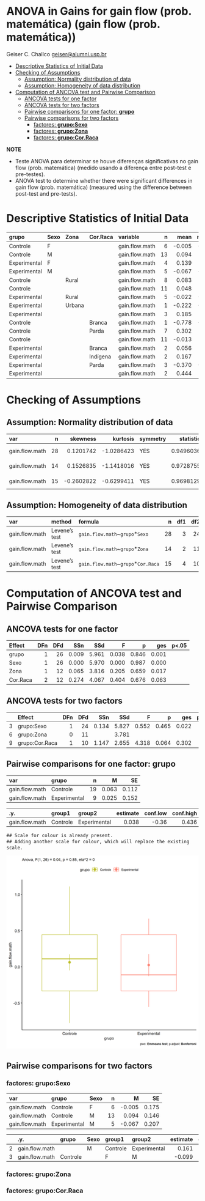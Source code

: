 ANOVA in Gains for gain flow (prob. matemática) (gain flow (prob.
matemática))
================
Geiser C. Challco <geiser@alumni.usp.br>

- [Descriptive Statistics of Initial
  Data](#descriptive-statistics-of-initial-data)
- [Checking of Assumptions](#checking-of-assumptions)
  - [Assumption: Normality distribution of
    data](#assumption-normality-distribution-of-data)
  - [Assumption: Homogeneity of data
    distribution](#assumption-homogeneity-of-data-distribution)
- [Computation of ANCOVA test and Pairwise
  Comparison](#computation-of-ancova-test-and-pairwise-comparison)
  - [ANCOVA tests for one factor](#ancova-tests-for-one-factor)
  - [ANCOVA tests for two factors](#ancova-tests-for-two-factors)
  - [Pairwise comparisons for one factor:
    **grupo**](#pairwise-comparisons-for-one-factor-grupo)
  - [Pairwise comparisons for two
    factors](#pairwise-comparisons-for-two-factors)
    - [factores: **grupo:Sexo**](#factores-gruposexo)
    - [factores: **grupo:Zona**](#factores-grupozona)
    - [factores: **grupo:Cor.Raca**](#factores-grupocorraca)

**NOTE**

- Teste ANOVA para determinar se houve diferenças significativas no gain
  flow (prob. matemática) (medido usando a diferença entre post-test e
  pre-testes).
- ANOVA test to determine whether there were significant differences in
  gain flow (prob. matemática) (measured using the difference between
  post-test and pre-tests).

# Descriptive Statistics of Initial Data

| grupo        | Sexo | Zona   | Cor.Raca | variable       |   n |   mean | median |    min |    max |    sd |    se |    ci |   iqr |
|:-------------|:-----|:-------|:---------|:---------------|----:|-------:|-------:|-------:|-------:|------:|------:|------:|------:|
| Controle     | F    |        |          | gain.flow.math |   6 | -0.005 | -0.056 | -0.476 |  0.556 | 0.428 | 0.175 | 0.450 | 0.639 |
| Controle     | M    |        |          | gain.flow.math |  13 |  0.094 |  0.111 | -0.778 |  1.111 | 0.527 | 0.146 | 0.318 | 0.778 |
| Experimental | F    |        |          | gain.flow.math |   4 |  0.139 |  0.111 | -0.333 |  0.667 | 0.492 | 0.246 | 0.782 | 0.750 |
| Experimental | M    |        |          | gain.flow.math |   5 | -0.067 | -0.111 | -0.556 |  0.556 | 0.462 | 0.207 | 0.574 | 0.667 |
| Controle     |      | Rural  |          | gain.flow.math |   8 |  0.083 |  0.111 | -0.778 |  1.111 | 0.628 | 0.222 | 0.525 | 0.861 |
| Controle     |      |        |          | gain.flow.math |  11 |  0.048 |  0.111 | -0.476 |  0.556 | 0.390 | 0.118 | 0.262 | 0.722 |
| Experimental |      | Rural  |          | gain.flow.math |   5 | -0.022 | -0.111 | -0.556 |  0.556 | 0.506 | 0.226 | 0.628 | 0.889 |
| Experimental |      | Urbana |          | gain.flow.math |   1 | -0.222 | -0.222 | -0.222 | -0.222 |       |       |       | 0.000 |
| Experimental |      |        |          | gain.flow.math |   3 |  0.185 |  0.222 | -0.333 |  0.667 | 0.501 | 0.289 | 1.245 | 0.500 |
| Controle     |      |        | Branca   | gain.flow.math |   1 | -0.778 | -0.778 | -0.778 | -0.778 |       |       |       | 0.000 |
| Controle     |      |        | Parda    | gain.flow.math |   7 |  0.302 |  0.444 | -0.556 |  1.111 | 0.569 | 0.215 | 0.526 | 0.556 |
| Controle     |      |        |          | gain.flow.math |  11 | -0.013 |  0.000 | -0.476 |  0.444 | 0.343 | 0.103 | 0.230 | 0.611 |
| Experimental |      |        | Branca   | gain.flow.math |   2 |  0.056 |  0.056 | -0.444 |  0.556 | 0.707 | 0.500 | 6.353 | 0.500 |
| Experimental |      |        | Indígena | gain.flow.math |   2 |  0.167 |  0.167 | -0.111 |  0.444 | 0.393 | 0.278 | 3.530 | 0.278 |
| Experimental |      |        | Parda    | gain.flow.math |   3 | -0.370 | -0.333 | -0.556 | -0.222 | 0.170 | 0.098 | 0.422 | 0.167 |
| Experimental |      |        |          | gain.flow.math |   2 |  0.444 |  0.444 |  0.222 |  0.667 | 0.314 | 0.222 | 2.824 | 0.222 |

# Checking of Assumptions

## Assumption: Normality distribution of data

| var            |   n |   skewness |   kurtosis | symmetry | statistic | method       |         p | p.signif | normality |
|:---------------|----:|-----------:|-----------:|:---------|----------:|:-------------|----------:|:---------|:----------|
| gain.flow.math |  28 |  0.1201742 | -1.0286423 | YES      | 0.9496036 | Shapiro-Wilk | 0.1936351 | ns       | YES       |
| gain.flow.math |  14 |  0.1526835 | -1.1418016 | YES      | 0.9728755 | Shapiro-Wilk | 0.9125773 | ns       | YES       |
| gain.flow.math |  15 | -0.2602822 | -0.6299411 | YES      | 0.9698129 | Shapiro-Wilk | 0.8552739 | ns       | YES       |

## Assumption: Homogeneity of data distribution

| var            | method        | formula                              |   n | df1 | df2 | statistic |         p | p.signif |
|:---------------|:--------------|:-------------------------------------|----:|----:|----:|----------:|----------:|:---------|
| gain.flow.math | Levene’s test | `gain.flow.math`~`grupo`\*`Sexo`     |  28 |   3 |  24 | 0.1473779 | 0.9303564 | ns       |
| gain.flow.math | Levene’s test | `gain.flow.math`~`grupo`\*`Zona`     |  14 |   2 |  11 | 1.2239011 | 0.3311903 | ns       |
| gain.flow.math | Levene’s test | `gain.flow.math`~`grupo`\*`Cor.Raca` |  15 |   4 |  10 | 0.8470280 | 0.5266686 | ns       |

# Computation of ANCOVA test and Pairwise Comparison

## ANCOVA tests for one factor

| Effect   | DFn | DFd |   SSn |   SSd |     F |     p |   ges | p\<.05 |
|:---------|----:|----:|------:|------:|------:|------:|------:|:-------|
| grupo    |   1 |  26 | 0.009 | 5.961 | 0.038 | 0.846 | 0.001 |        |
| Sexo     |   1 |  26 | 0.000 | 5.970 | 0.000 | 0.987 | 0.000 |        |
| Zona     |   1 |  12 | 0.065 | 3.816 | 0.205 | 0.659 | 0.017 |        |
| Cor.Raca |   2 |  12 | 0.274 | 4.067 | 0.404 | 0.676 | 0.063 |        |

## ANCOVA tests for two factors

|     | Effect         | DFn | DFd |   SSn |   SSd |     F |     p |   ges | p\<.05 |
|:----|:---------------|----:|----:|------:|------:|------:|------:|------:|:-------|
| 3   | grupo:Sexo     |   1 |  24 | 0.134 | 5.827 | 0.552 | 0.465 | 0.022 |        |
| 6   | grupo:Zona     |   0 |  11 |       | 3.781 |       |       |       |        |
| 9   | grupo:Cor.Raca |   1 |  10 | 1.147 | 2.655 | 4.318 | 0.064 | 0.302 |        |

## Pairwise comparisons for one factor: **grupo**

| var            | grupo        |   n |     M |    SE |
|:---------------|:-------------|----:|------:|------:|
| gain.flow.math | Controle     |  19 | 0.063 | 0.112 |
| gain.flow.math | Experimental |   9 | 0.025 | 0.152 |

| .y.            | group1   | group2       | estimate | conf.low | conf.high |    se | statistic |     p | p.adj | p.adj.signif |
|:---------------|:---------|:-------------|---------:|---------:|----------:|------:|----------:|------:|------:|:-------------|
| gain.flow.math | Controle | Experimental |    0.038 |    -0.36 |     0.436 | 0.194 |     0.196 | 0.846 | 0.846 | ns           |

    ## Scale for colour is already present.
    ## Adding another scale for colour, which will replace the existing scale.

![](stari-gain.flow.math-Serie-9-ano-gain_files/figure-gfm/unnamed-chunk-18-1.png)<!-- -->

## Pairwise comparisons for two factors

### factores: **grupo:Sexo**

| var            | grupo        | Sexo |   n |      M |    SE |
|:---------------|:-------------|:-----|----:|-------:|------:|
| gain.flow.math | Controle     | F    |   6 | -0.005 | 0.175 |
| gain.flow.math | Controle     | M    |  13 |  0.094 | 0.146 |
| gain.flow.math | Experimental | M    |   5 | -0.067 | 0.207 |

|     | .y.            | grupo    | Sexo | group1   | group2       | estimate | conf.low | conf.high |    se | statistic |     p | p.adj | p.adj.signif |
|:----|:---------------|:---------|:-----|:---------|:-------------|---------:|---------:|----------:|------:|----------:|------:|------:|:-------------|
| 2   | gain.flow.math |          | M    | Controle | Experimental |    0.161 |   -0.379 |     0.700 | 0.259 |     0.619 | 0.542 | 0.542 | ns           |
| 3   | gain.flow.math | Controle |      | F        | M            |   -0.099 |   -0.605 |     0.407 | 0.243 |    -0.408 | 0.687 | 0.687 | ns           |

### factores: **grupo:Zona**

### factores: **grupo:Cor.Raca**
